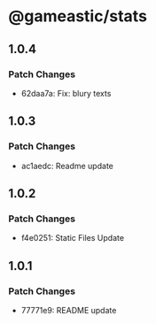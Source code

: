 # @gameastic/stats

## 1.0.4

### Patch Changes

-   62daa7a: Fix: blury texts

## 1.0.3

### Patch Changes

-   ac1aedc: Readme update

## 1.0.2

### Patch Changes

-   f4e0251: Static Files Update

## 1.0.1

### Patch Changes

-   77771e9: README update
